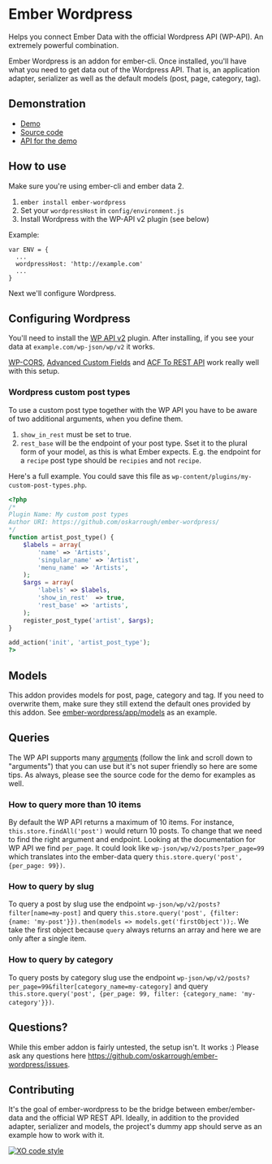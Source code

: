 # Ember Wordpress

Helps you connect Ember Data with the official Wordpress API (WP-API). An extremely powerful combination.

Ember Wordpress is an addon for ember-cli. Once installed, you'll have what you need to get data out of the Wordpress API. That is, an application adapter, serializer as well as the default models (post, page, category, tag).

## Demonstration

- [Demo](http://ember-wordpress.surge.sh/)
- [Source code](https://github.com/oskarrough/ember-wordpress/tree/master/tests/dummy/app)
- [API for the demo](http://dev-ember-wordpress.pantheonsite.io/wp-json/wp/v2/)

## How to use

Make sure you're using ember-cli and ember data 2.

1. `ember install ember-wordpress`
2. Set your `wordpressHost` in `config/environment.js`
3. Install Wordpress with the WP-API v2 plugin (see below)

Example:

```
var ENV = {
  ...
  wordpressHost: 'http://example.com'
  ...
}
```

Next we'll configure Wordpress.

## Configuring Wordpress

You'll need to install the [WP API v2](https://wordpress.org/plugins/rest-api/) plugin. After installing, if you see your data at `example.com/wp-json/wp/v2` it works.

[WP-CORS](https://wordpress.org/plugins/wp-cors/), [Advanced Custom Fields](https://wordpress.org/plugins/advanced-custom-fields/) and [ACF To REST API](https://wordpress.org/plugins/acf-to-rest-api/) work really well with this setup.

### Wordpress custom post types

To use a custom post type together with the WP API you have to be aware of two additional arguments, when you define them.

1. `show_in_rest` must be set to true.
2. `rest_base` will be the endpoint of your post type. Sset it to the plural form of your model, as this is what Ember expects. E.g. the endpoint for a `recipe` post type should be `recipies` and not `recipe`.

Here's a full example. You could save this file as `wp-content/plugins/my-custom-post-types.php`.

```php
<?php
/*
Plugin Name: My custom post types
Author URI: https://github.com/oskarrough/ember-wordpress/
*/
function artist_post_type() {
	$labels = array(
		'name' => 'Artists',
		'singular_name' => 'Artist',
		'menu_name' => 'Artists',
	);
	$args = array(
		'labels' => $labels,
		'show_in_rest'	=> true,
		'rest_base' => 'artists',
	);
	register_post_type('artist', $args);
}

add_action('init', 'artist_post_type');
?>
```

## Models

This addon provides models for post, page, category and tag. If you need to overwrite them, make sure they still extend the default ones provided by this addon. See [ember-wordpress/app/models](https://github.com/oskarrough/ember-wordpress/tree/master/app/models) as an example.

## Queries

The WP API supports many [arguments](http://v2.wp-api.org/reference/posts/) (follow the link and scroll down to "arguments") that you can use but it's not super friendly so here are some tips. As always, please see the source code for the demo for examples as well.

### How to query more than 10 items

By default the WP API returns a maximum of 10 items. For instance, `this.store.findAll('post')` would return 10 posts. To change that we need to find the right argument and endpoint. Looking at the documentation for WP API we find `per_page`. It could look like `wp-json/wp/v2/posts?per_page=99` which translates into the ember-data query `this.store.query('post', {per_page: 99})`.

### How to query by slug

To query a post by slug use the endpoint `wp-json/wp/v2/posts?filter[name=my-post]` and query `this.store.query('post', {filter: {name: 'my-post'}}).then(models => models.get('firstObject'));`. We take the first object because `query` always returns an array and here we are only after a single item.

### How to query by category

To query posts by category slug use the endpoint `wp-json/wp/v2/posts?per_page=99&filter[category_name=my-category]` and query `this.store.query('post', {per_page: 99, filter: {category_name: 'my-category'}})`.

## Questions?

While this ember addon is fairly untested, the setup isn't. It works :) Please ask any questions here https://github.com/oskarrough/ember-wordpress/issues.

## Contributing

It's the goal of ember-wordpress to be the bridge between ember/ember-data and the official WP REST API. Ideally, in addition to the provided adapter, serializer and models, the project's dummy app should serve as an example how to work with it.

[![XO code style](https://img.shields.io/badge/code_style-XO-5ed9c7.svg)](https://github.com/sindresorhus/xo)
